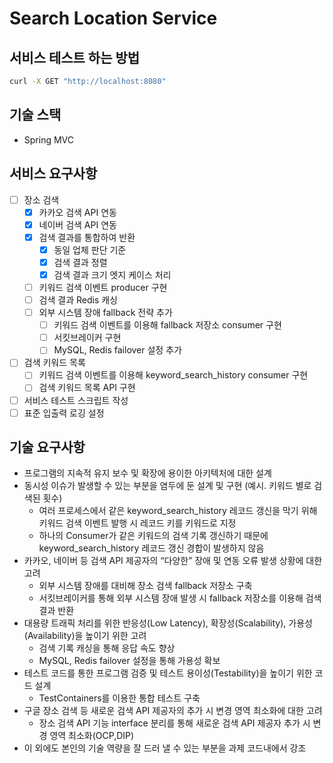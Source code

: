 # Search Location Service

## 서비스 테스트 하는 방법

```bash
curl -X GET "http://localhost:8080"
```

## 기술 스택

- Spring MVC

## 서비스 요구사항

- [ ] 장소 검색
  - [X] 카카오 검색 API 연동
  - [X] 네이버 검색 API 연동
  - [X] 검색 결과를 통합하여 반환
    - [X] 동일 업체 판단 기준
    - [X] 검색 결과 정렬
    - [X] 검색 결과 크기 엣지 케이스 처리
  - [ ] 키워드 검색 이벤트 producer 구현
  - [ ] 검색 결과 Redis 캐싱
  - [ ] 외부 시스템 장애 fallback 전략 추가
    - [ ] 키워드 검색 이벤트를 이용해 fallback 저장소 consumer 구현
    - [ ] 서킷브레이커 구현
    - [ ] MySQL, Redis failover 설정 추가
- [ ] 검색 키워드 목록
  - [ ] 키워드 검색 이벤트를 이용해 keyword_search_history consumer 구현
  - [ ] 검색 키워드 목록 API 구현
- [ ] 서비스 테스트 스크립트 작성
- [ ] 표준 입출력 로깅 설정

## 기술 요구사항

- 프로그램의 지속적 유지 보수 및 확장에 용이한 아키텍처에 대한 설계
- 동시성 이슈가 발생할 수 있는 부분을 염두에 둔 설계 및 구현 (예시. 키워드 별로 검색된 횟수)
  - 여러 프로세스에서 같은 keyword_search_history 레코드 갱신을 막기 위해 키워드 검색 이벤트 발행 시 레코드 키를 키워드로 지정
  - 하나의 Consumer가 같은 키워드의 검색 기록 갱신하기 때문에 keyword_search_history 레코드 갱신 경합이 발생하지 않음
- 카카오, 네이버 등 검색 API 제공자의 “다양한” 장애 및 연동 오류 발생 상황에 대한 고려
  - 외부 시스템 장애를 대비해 장소 검색 fallback 저장소 구축
  - 서킷브레이커를 통해 외부 시스템 장애 발생 시 fallback 저장소를 이용해 검색 결과 반환
- 대용량 트래픽 처리를 위한 반응성(Low Latency), 확장성(Scalability), 가용성(Availability)을 높이기 위한 고려
  - 검색 기록 캐싱을 통해 응답 속도 향상
  - MySQL, Redis failover 설정을 통해 가용성 확보
- 테스트 코드를 통한 프로그램 검증 및 테스트 용이성(Testability)을 높이기 위한 코드 설계
  - TestContainers를 이용한 통합 테스트 구축
- 구글 장소 검색 등 새로운 검색 API 제공자의 추가 시 변경 영역 최소화에 대한 고려
  - 장소 검색 API 기능 interface 분리를 통해 새로운 검색 API 제공자 추가 시 변경 영역 최소화(OCP,DIP)
- 이 외에도 본인의 기술 역량을 잘 드러 낼 수 있는 부분을 과제 코드내에서 강조
